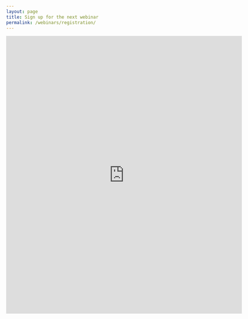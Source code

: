 ```yaml
---
layout: page
title: Sign up for the next webinar
permalink: /webinars/registration/
---
```


<iframe src="https://docs.google.com/forms/d/e/1FAIpQLSem4MlOapcExrzO_UARwcpZqZTrcTYkX9WZwVcvs9f4x0V0og/viewform?embedded=true" width="640" height="755" frameborder="0" marginheight="0" marginwidth="0">Loading…</iframe>
